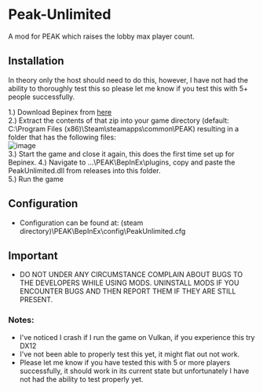 # Peak-Unlimited
A mod for PEAK which raises the lobby max player count. 

## Installation
In theory only the host should need to do this, however, I have not had the ability to thoroughly test this so please let me know if you test this with 5+ people successfully.

1.) Download Bepinex from [here](https://github.com/BepInEx/BepInEx/releases/download/v5.4.23.3/BepInEx_win_x64_5.4.23.3.zip) <br>
2.) Extract the contents of that zip into your game directory (default: C:\Program Files (x86)\Steam\steamapps\common\PEAK) resulting in a folder that has the following files: <br>
![image](https://github.com/user-attachments/assets/403d9a1d-16a4-409c-a046-bc56141ac0ca) <br>
3.) Start the game and close it again, this does the first time set up for Bepinex.
4.) Navigate to ...\PEAK\BepInEx\plugins, copy and paste the PeakUnlimited.dll from releases into this folder. <br>
5.) Run the game <br>

## Configuration
- Configuration can be found at: (steam directory)\PEAK\BepInEx\config\PeakUnlimited.cfg

## Important
- DO NOT UNDER ANY CIRCUMSTANCE COMPLAIN ABOUT BUGS TO THE DEVELOPERS WHILE USING MODS. UNINSTALL MODS IF YOU ENCOUNTER BUGS AND THEN REPORT THEM IF THEY ARE STILL PRESENT.

### Notes:
- I've noticed I crash if I run the game on Vulkan, if you experience this try DX12
- I've not been able to properly test this yet, it might flat out not work.
- Please let me know if you have tested this with 5 or more players successfully, it should work in its current state but unfortunately I have not had the ability to test properly yet.
